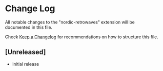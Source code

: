 # Change Log

All notable changes to the "nordic-retrowaves" extension will be documented in this file.

Check [Keep a Changelog](http://keepachangelog.com/) for recommendations on how to structure this file.

## [Unreleased]

- Initial release
